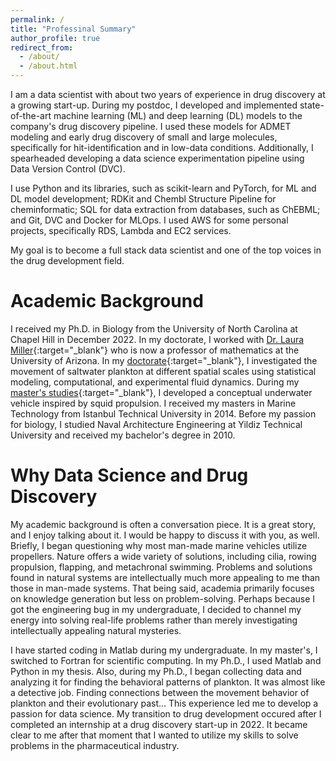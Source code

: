 ```yaml
---
permalink: /
title: "Professinal Summary"
author_profile: true
redirect_from: 
  - /about/
  - /about.html
---
```


I am a data scientist with about two years of experience in drug discovery at a growing start-up. During my postdoc, I developed and implemented state-of-the-art machine learning (ML) and deep learning (DL) models to the company's drug discovery pipeline. I used these models for ADMET modeling and early drug discovery of small and large molecules, specifically for hit-identification and in low-data conditions. Additionally, I spearheaded developing a data science experimentation pipeline using Data Version Control (DVC).

I use Python and its libraries, such as scikit-learn and PyTorch, for ML and DL model development; RDKit and Chembl Structure Pipeline for cheminformatic; SQL for data extraction from databases, such as ChEBML; and Git, DVC and Docker for MLOps. I used AWS for some personal projects, specifically RDS, Lambda and EC2 services.

My goal is to become a full stack data scientist and one of the top voices in the drug development field.

Academic Background
======
I received my Ph.D. in Biology from the University of North Carolina at Chapel Hill in December 2022. In my doctorate, I worked with [Dr. Laura Miller](https://sites.google.com/site/swimflypump/people/LauraMiller?authuser=0){:target="_blank"} who is now a professor of mathematics at the University of Arizona. In my [doctorate](https://www.proquest.com/openview/585899e9930f8d7d911d17674c69f0ba/1?pq-origsite=gscholar&cbl=18750&diss=y){:target="_blank"}, I investigated the movement of saltwater plankton at different spatial scales using statistical modeling, computational, and experimental fluid dynamics. During my [master's studies](https://polen.itu.edu.tr:8443/server/api/core/bitstreams/c85a391a-6158-43d5-81bd-3e0c4506f548/content){:target="_blank"}, I developed a conceptual underwater vehicle inspired by squid propulsion. I received my masters in Marine Technology from Istanbul Technical University in 2014. Before my passion for biology, I studied Naval Architecture Engineering at Yildiz Technical University and received my bachelor's degree in 2010.

Why Data Science and Drug Discovery
======
My academic background is often a conversation piece. It is a great story, and I enjoy talking about it. I would be happy to discuss it with you, as well. Briefly, I began questioning why most man-made marine vehicles utilize propellers. Nature offers a wide variety of solutions, including cilia, rowing propulsion, flapping, and metachronal swimming. Problems and solutions found in natural systems are intellectually much more appealing to me than those in man-made systems. That being said, academia primarily focuses on knowledge generation but less on problem-solving. Perhaps because I got the engineering bug in my undergraduate, I decided to channel my energy into solving real-life problems rather than merely investigating intellectually appealing natural mysteries.

I have started coding in Matlab during my undergraduate. In my master's, I switched to Fortran for scientific computing. In my Ph.D., I used Matlab and Python in my thesis. Also, during my Ph.D., I began collecting data and analyzing it for finding the behavioral patterns of plankton. It was almost like a detective job. Finding connections between the movement behavior of plankton and their evolutionary past... This experience led me to develop a passion for data science. My transition to drug development occured after I completed an internship at a drug discovery start-up in 2022. It became clear to me after that moment that I wanted to utilize my skills to solve problems in the pharmaceutical industry.